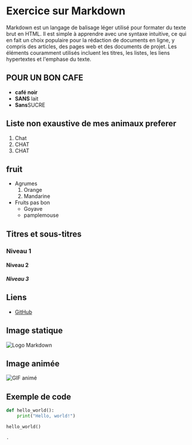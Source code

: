 # Exercice sur Markdown

Markdown est un langage de balisage léger utilisé pour formater du texte brut en HTML. Il est simple à apprendre avec une syntaxe intuitive, ce qui en fait un choix populaire pour la rédaction de documents en ligne, y compris des articles, des pages web et des documents de projet. Les éléments couramment utilisés incluent les titres, les listes, les liens hypertextes et l'emphase du texte.
## POUR UN BON CAFE
- **café noir**
- **SANS** lait
- **Sans**SUCRE

## Liste non exaustive de mes animaux preferer 
1. Chat
2. CHAT
3. CHAT

## fruit
- Agrumes
  1. Orange
  2. Mandarine
- Fruits pas bon
  - Goyave
  - pamplemouse

## Titres et sous-titres
### Niveau 1
#### Niveau 2
##### Niveau 3

## Liens
- [GitHub](README.md)


## Image statique
![Logo Markdown](https://www.kamailio.org/w/wp-content/uploads/2022/05/markdown-logo.jpeg)

## Image animée
![GIF animé](https://i.gifer.com/XIb.gif)

## Exemple de code
```python
def hello_world():
    print("Hello, world!")

hello_world()

.
